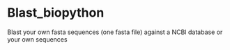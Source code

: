 # Blast_biopython
Blast your own fasta sequences (one fasta file) against a NCBI database or your own sequences
